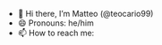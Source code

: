 - 👋 Hi there, I’m Matteo (@teocario99)
- 😄 Pronouns: he/him
- 📫 How to reach me:


<!---
teocario99/teocario99 is a ✨ special ✨ repository because its `README.md` (this file) appears on your GitHub profile.
You can click the Preview link to take a look at your changes.
--->
